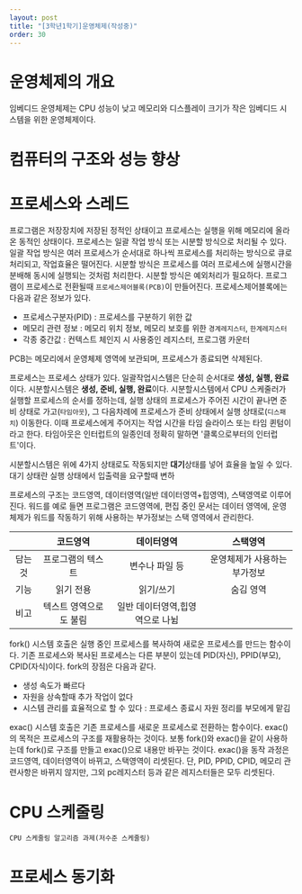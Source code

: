 ```yaml
---
layout: post
title: "[3학년1학기]운영체제(작성중)"
order: 30
---
```


# 운영체제의 개요

임베디드 운영체제는 CPU 성능이 낮고 메모리와 디스플레이 크기가 작은 임베디드 시스템을 위한 운영체제이다. 


# 컴퓨터의 구조와 성능 향상
# 프로세스와 스레드

프로그램은 저장장치에 저장된 정적인 상태이고 프로세스는 실행을 위해 메모리에 올라온 동적인 상태이다. 프로세스는 일괄 작업 방식 또는 시분할 방식으로 처리될 수 있다. 일괄 작업 방식은 여러 프로세스가 순서대로 하나씩 프로세스를 처리하는 방식으로 큐로 처리되고, 작업효율은 떨어진다. 시분할 방식은 프로세스를 여러 프로세스에 실행시간을 분배해 동시에 실행되는 것처럼 처리한다. 시분할 방식은 예외처리가 필요하다. 프로그램이 프로세스로 전환될때 `프로세스제어블록(PCB)`이 만들어진다. 프로세스제어블록에는 다음과 같은 정보가 있다. 

* 프로세스구분자(PID) : 프로세스를 구분하기 위한 값
* 메모리 관련 정보 : 메모리 위치 정보, 메모리 보호를 위한 `경계레지스터`, `한계레지스터`
* 각종 중간값 : 컨텍스트 체인지 시 사용중인 레지스터, 프로그램 카운터 

PCB는 메모리에서 운영체제 영역에 보관되며, 프로세스가 종료되면 삭제된다. 

프로세스는 프로세스 상태가 있다. 일괄작업시스템은 단순히 순서대로 **생성, 실행, 완료**이다. 시분할시스템은 **생성, 준비, 실행, 완료**이다. 시분할시스템에서 CPU 스케줄러가 실행할 프로세스의 순서를 정하는데, 실행 상태의 프로세스가 주어진 시간이 끝나면 준비 상태로 가고(`타임아웃`), 그 다음차례에 프로세스가 준비 상태에서 실행 상태로(`디스패치`) 이동한다. 이때 프로세스에게 주어지는 작업 시간을 타임 슬라이스 또는 타임 퀸텀이라고 한다. 타임아웃은 인터럽트의 일종인데 정확히 말하면 '클록으로부터의 인터럽트'이다. 

시분할시스템은 위에 4가지 상태로도 작동되지만 **대기**상태를 넣어 효율을 높일 수 있다. 대기 상태란 실행 상태에서 입출력을 요구할때 변하





프로세스의 구조는 코드영역, 데이터영역(일반 데이터영역+힙영역), 스택영역로 이루어진다. 워드를 예로 들면 프로그램은 코드영역에, 편집 중인 문서는 데이터 영역에, 운영체제가 워드를 작동하기 위해 사용하는 부가정보는 스택 영역에서 관리한다.  

||코드영역|데이터영역|스택영역|
|:---:|:---:|:---:|:---:|
|담는것|프로그램의 텍스트|변수나 파일 등|운영체제가 사용하는 부가정보|
|기능|읽기 전용|읽기/쓰기|숨김 영역|
|비고|텍스트 영역으로도 불림|일반 데이터영역,힙영역으로 나뉨||

fork() 시스템 호출은 실행 중인 프로세스를 복사하여 새로운 프로세스를 만드는 함수이다. 기존 프로세스와 복사된 프로세스는 다른 부분이 있는데 PID(자신), PPID(부모), CPID(자식)이다. fork의 장점은 다음과 같다. 
* 생성 속도가 빠르다
* 자원을 상속할때 추가 작업이 없다
* 시스템 관리를 효율적으로 할 수 있다 : 프로세스 종료시 자원 정리를 부모에게 맡김

exac() 시스템 호출은 기존 프로세스를 새로운 프로세스로 전환하는 함수이다. exac()의 목적은 프로세스의 구조를 재활용하는 것이다. 보통 fork()와 exac()을 같이 사용하는데 fork()로 구조를 만들고 exac()으로 내용만 바꾸는 것이다. exac()을 동작 과정은 코드영역, 데이터영역이 바뀌고, 스택영역이 리셋된다. 단, PID, PPID, CPID, 메모리 관련사항은 바뀌지 않지만, 그외 pc레지스터 등과 같은 레지스터들은 모두 리셋된다. 

# CPU 스케줄링

`CPU 스케줄링 알고리즘 과제(저수준 스케줄링)`

# 프로세스 동기화